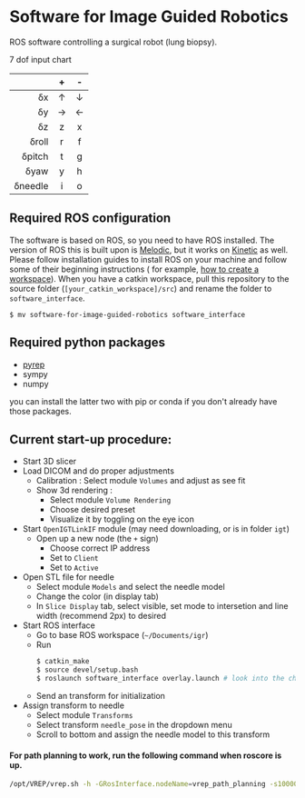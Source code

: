 # Software for Image Guided Robotics

ROS software controlling a surgical robot (lung biopsy).

7 dof input chart

| | + | - |
|--:|:-:|:-:|
|&#948;x|&#8593;|&#8595;|
|&#948;y|&#8594;|&#8592;|
|&#948;z|z|x|
|&#948;roll|r|f|
|&#948;pitch|t|g|
|&#948;yaw|y|h|
|&#948;needle|i|o|

## Required ROS configuration

The software is based on ROS, so you need to have ROS
installed. The version of ROS this is built upon is 
[Melodic](http://wiki.ros.org/melodic/Installation/Ubuntu), 
but it works on [Kinetic](http://wiki.ros.org/kinetic/Installation/Ubuntu) 
as well. Please follow installation guides to install ROS on your 
machine and follow some of their beginning instructions (
for example, [how to create a workspace](http://wiki.ros.org/catkin/Tutorials/create_a_workspace)).
When you have a catkin workspace, pull this repository to
the source folder (```[your_catkin_workspace]/src```) and 
rename the folder to ```software_interface```.
```
$ mv software-for-image-guided-robotics software_interface
```

## Required python packages

- [pyrep](https://github.com/stepjam/PyRep)
- sympy
- numpy

you can install the latter two with pip or conda if you don't 
already have those packages.


## Current start-up procedure:

- Start 3D slicer
- Load DICOM and do proper adjustments
  - Calibration : Select module ```Volumes``` and adjust as see fit
  - Show 3d rendering : 
    - Select module ```Volume Rendering``` 
    - Choose desired preset
    - Visualize it by toggling on the eye icon
- Start ```OpenIGTLinkIF``` module (may need downloading, or is in folder ```igt```)
  - Open up a new node (the ```+``` sign)
    - Choose correct IP address
    - Set to ```Client```
    - Set to ```Active```
- Open STL file for needle
  - Select module ```Models``` and select the needle model
  - Change the color (in display tab)
  - In ```Slice Display``` tab, select visible, set mode to intersetion and line width (recommend 2px) to desired
- Start ROS interface
  - Go to base ROS workspace (```~/Documents/igr```)
  - Run 
    ```bash
    $ catkin_make
    $ source devel/setup.bash
    $ roslaunch software_interface overlay.launch # look into the choices in launch folder
    ```
  - Send an transform for initialization
- Assign transform to needle
  - Select module ```Transforms```
  - Select transform ```needle_pose``` in the dropdown menu
  - Scroll to bottom and assign the needle model to this transform


#### For path planning to work, run the following command when roscore is up.

```bash
/opt/VREP/vrep.sh -h -GRosInterface.nodeName=vrep_path_planning -s1000000000000000 -q ./src/software_interface/vrep_robot_control/CtRobot_pathplanning.ttt 
```